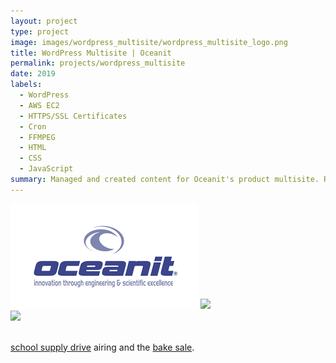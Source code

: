 ```yaml
---
layout: project
type: project
image: images/wordpress_multisite/wordpress_multisite_logo.png
title: WordPress Multisite | Oceanit
permalink: projects/wordpress_multisite
date: 2019
labels:
  - WordPress
  - AWS EC2
  - HTTPS/SSL Certificates
  - Cron
  - FFMPEG
  - HTML
  - CSS
  - JavaScript
summary: Managed and created content for Oceanit's product multisite. Recovered AWS EC2 keyfiles, created and automated backups for multisite structure, and installed Let's Encrypt SSL certificates.
---
```

<img class class="ui medium right floated rounded image" src="../images/oceanit/oceanit_logo.png">

<img src="../images/oceanit/oceanit_bake_sale.png">

<br>
<img class class="ui medium left floated rounded image" src="../images/oceanit/oceanit_school_supply_drive.jpg">
<br>
<br>

[school supply drive](http://www.oceanit.com/news/intern-outreach-for-hawaii-schoolchildren) airing and the [bake sale]().
